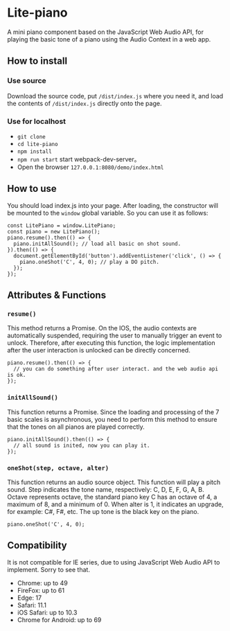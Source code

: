 # Lite-piano

A mini piano component based on the JavaScript Web Audio API, for playing the basic tone of a piano using the Audio Context in a web app.

## How to install

### Use source

Download the source code, put `/dist/index.js` where you need it, and load the contents of `/dist/index.js` directly onto the page.

### Use for localhost

- `git clone`
- `cd lite-piano`
- `npm install`
- `npm run start` start webpack-dev-server。
- Open the browser `127.0.0.1:8080/demo/index.html`

## How to use

You should load index.js into your page. After loading, the constructor will be mounted to the `window` global variable. So you can use it as follows:

```
const LitePiano = window.LitePiano;
const piano = new LitePiano();
piano.resume().then(() => {
  piano.initAllSound(); // load all basic on shot sound.
}).then(() => {
  document.getElementById('button').addEventListener('click', () => {
    piano.oneShot('C', 4, 0); // play a DO pitch.
  });
});
```

## Attributes & Functions

### `resume()`

This method returns a Promise. On the IOS, the audio contexts are automatically suspended, requiring the user to manually trigger an event to unlock. Therefore, after executing this function, the logic implementation after the user interaction is unlocked can be directly concerned.

```
piano.resume().then(() => {
  // you can do something after user interact. and the web audio api is ok.
});
```

### `initAllSound()`

This function returns a Promise. Since the loading and processing of the 7 basic scales is asynchronous, you need to perform this method to ensure that the tones on all pianos are played correctly.

```
piano.initAllSound().then(() => {
  // all sound is inited, now you can play it.
});
```

### `oneShot(step, octave, alter)`

This function returns an audio source object. This function will play a pitch sound.
Step indicates the tone name, respectively: C, D, E, F, G, A, B. 
Octave represents octave, the standard piano key C has an octave of 4, a maximum of 8, and a minimum of 0. 
When alter is 1, it indicates an upgrade, for example: C#, F#, etc. The up tone is the black key on the piano.

```
piano.oneShot('C', 4, 0);
```

## Compatibility

It is not compatible for IE series, due to using JavaScript Web Audio API to implement. Sorry to see that.

- Chrome: up to 49
- FireFox: up to 61
- Edge: 17
- Safari: 11.1
- iOS Safari: up to 10.3
- Chrome for Android: up to 69

